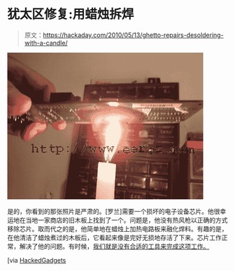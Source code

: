 # 犹太区修复:用蜡烛拆焊

> 原文：<https://hackaday.com/2010/05/13/ghetto-repairs-desoldering-with-a-candle/>

![](img/f1f8cfdabfb8e6c796ec2b1f9b3ae038.png "cnd_004_wmk")

是的，你看到的那张照片是严肃的。[罗兰]需要一个损坏的电子设备芯片。他很幸运地在当地一家商店的旧木板上找到了一个。问题是，他没有热风枪以正确的方式移除芯片。取而代之的是，他简单地在蜡烛上加热电路板来融化焊料。有趣的是，在他清洁了蜡烛煮过的木板后，它看起来像是完好无损地存活了下来。芯片工作正常，解决了他的问题。有时候，[我们就是没有合适的工具来完成这项工作。](http://hackaday.com/2009/05/31/ghetto-electronics-repair/)

[via [HackedGadgets](http://hackedgadgets.com/2010/05/12/desoldering-an-smd-ic-with-a-candle/)